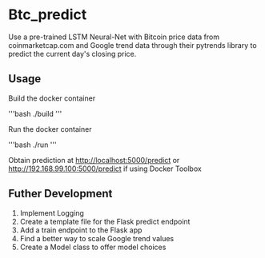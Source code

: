 # Btc_predict
Use a pre-trained LSTM Neural-Net with Bitcoin price data from coinmarketcap.com and Google trend data
through their pytrends library to predict the current day's closing price.

## Usage

Build the docker container

'''bash
./build 
'''

Run the docker container

'''bash
./run
'''

Obtain prediction at <http://localhost:5000/predict>
or <http://192.168.99.100:5000/predict> if using Docker Toolbox

## Futher Development

1. Implement Logging
2. Create a template file for the Flask predict endpoint
3. Add a train endpoint to the Flask app
4. Find a better way to scale Google trend values
5. Create a Model class to offer model choices

